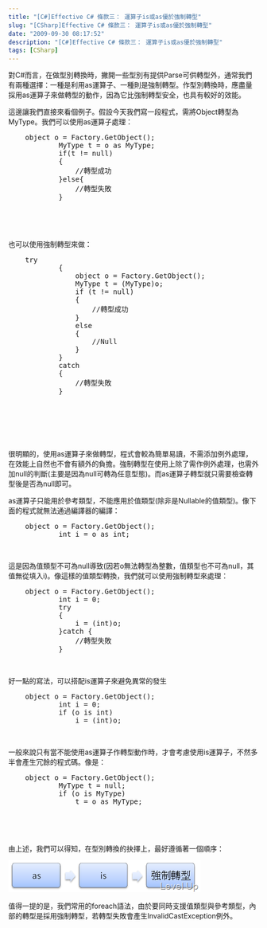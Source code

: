 ```yaml
---
title: "[C#]Effective C# 條款三： 運算子is或as優於強制轉型"
slug: "[CSharp]Effective C# 條款三： 運算子is或as優於強制轉型"
date: "2009-09-30 08:17:52"
description: "[C#]Effective C# 條款三： 運算子is或as優於強制轉型"
tags: [CSharp]
---
```


<p>
	對C#而言，在做型別轉換時，撇開一些型別有提供Parse可供轉型外，通常我們有兩種選擇：一種是利用as運算子、一種則是強制轉型。作型別轉換時，應盡量採用as運算子來做轉型的動作，因為它比強制轉型安全，也具有較好的效能。</p>
<p>
	這邊讓我們直接來看個例子。假設今天我們寫一段程式，需將Object轉型為MyType。我們可以使用as運算子處理：</p>
<div class="wlWriterEditableSmartContent" id="scid:812469c5-0cb0-4c63-8c15-c81123a09de7:871e637a-cfd6-4ad3-a3c8-08a4a45b8b3f" style="padding-bottom: 0px; margin: 0px; padding-left: 0px; padding-right: 0px; display: inline; float: none; padding-top: 0px">
	<pre class="c#:nocontrols" name="code">
	object o = Factory.GetObject();
            MyType t = o as MyType;
            if(t != null)
            {
                //轉型成功
            }else{
                //轉型失敗
            }</pre>
</div>
<p>
	 </p>
<p>
	 </p>
<p>
	也可以使用強制轉型來做：</p>
<div class="wlWriterEditableSmartContent" id="scid:812469c5-0cb0-4c63-8c15-c81123a09de7:b28de273-a60b-4e77-80da-5e7dc0dd9542" style="padding-bottom: 0px; margin: 0px; padding-left: 0px; padding-right: 0px; display: inline; float: none; padding-top: 0px">
	<pre class="c#:nocontrols" name="code">
	try
            {
                object o = Factory.GetObject();
                MyType t = (MyType)o;
                if (t != null)
                {
                    //轉型成功
                }
                else
                {
                    //Null
                }
            }
            catch
            {
                //轉型失敗
            }</pre>
</div>
<p>
	 </p>
<p>
	 </p>
<p>
	 </p>
<p>
	很明顯的，使用as運算子來做轉型，程式會較為簡單易讀，不需添加例外處理，在效能上自然也不會有額外的負擔。強制轉型在使用上除了需作例外處理，也需外加null的判斷(主要是因為null可轉為任意型態)。而as運算子轉型就只需要檢查轉型後是否為null即可。</p>
<p>
	as運算子只能用於參考類型，不能應用於值類型(除非是Nullable的值類型)。像下面的程式就無法通過編譯器的編譯：</p>
<div class="wlWriterEditableSmartContent" id="scid:812469c5-0cb0-4c63-8c15-c81123a09de7:653e4953-9a30-4592-882c-c07f30c24411" style="padding-bottom: 0px; margin: 0px; padding-left: 0px; padding-right: 0px; display: inline; float: none; padding-top: 0px">
	<pre class="c#:nocontrols" name="code">
	object o = Factory.GetObject();
            int i = o as int;</pre>
</div>
<p>
	 </p>
<p>
	這是因為值類型不可為null導致(因若o無法轉型為整數，值類型也不可為null，其值無從填入i)。像這樣的值類型轉換，我們就可以使用強制轉型來處理：</p>
<div class="wlWriterEditableSmartContent" id="scid:812469c5-0cb0-4c63-8c15-c81123a09de7:b099ce6b-5f52-4a34-b0da-6a132d4bc8e8" style="padding-bottom: 0px; margin: 0px; padding-left: 0px; padding-right: 0px; display: inline; float: none; padding-top: 0px">
	<pre class="c#:nocontrols" name="code">
	object o = Factory.GetObject();
            int i = 0;
            try
            {
                i = (int)o;
            }catch { 
                //轉型失敗
            }</pre>
</div>
<p>
	 </p>
<p>
	好一點的寫法，可以搭配is運算子來避免異常的發生</p>
<div class="wlWriterEditableSmartContent" id="scid:812469c5-0cb0-4c63-8c15-c81123a09de7:39f56b6b-87ae-4712-a6c4-01b96c08e6d5" style="padding-bottom: 0px; margin: 0px; padding-left: 0px; padding-right: 0px; display: inline; float: none; padding-top: 0px">
	<pre class="c#:nocontrols" name="code">
	object o = Factory.GetObject();
            int i = 0;
            if (o is int)
                i = (int)o;</pre>
</div>
<p>
	 </p>
<p>
	一般來說只有當不能使用as運算子作轉型動作時，才會考慮使用is運算子，不然多半會產生冗餘的程式碼。像是：</p>
<div class="wlWriterEditableSmartContent" id="scid:812469c5-0cb0-4c63-8c15-c81123a09de7:901c4986-ad7b-48d3-8d01-83301b65c566" style="padding-bottom: 0px; margin: 0px; padding-left: 0px; padding-right: 0px; display: inline; float: none; padding-top: 0px">
	<pre class="c#:nocontrols" name="code">
	object o = Factory.GetObject();
            MyType t = null;
            if (o is MyType)
                t = o as MyType;</pre>
</div>
<p>
	 </p>
<p>
	 </p>
<p>
	由上述，我們可以得知，在型別轉換的抉擇上，最好遵循著一個順序：</p>
<p>
	<img alt="image" border="0" height="64" src="\images\posts\10834\image_thumb_1.png" style="border-right-width: 0px; display: inline; border-top-width: 0px; border-bottom-width: 0px; border-left-width: 0px" title="image" width="387" /></p>
<p>
	值得一提的是，我們常用的foreach語法，由於要同時支援值類型與參考類型，內部的轉型是採用強制轉型，若轉型失敗會產生InvalidCastException例外。</p>
